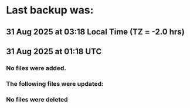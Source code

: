 # Last backup was:
## 31 Aug 2025 at 03:18 Local Time (TZ = -2.0 hrs)  
## 31 Aug 2025 at 01:18 UTC 

### No files were added.

### The following files were updated:

### No files were deleted 
